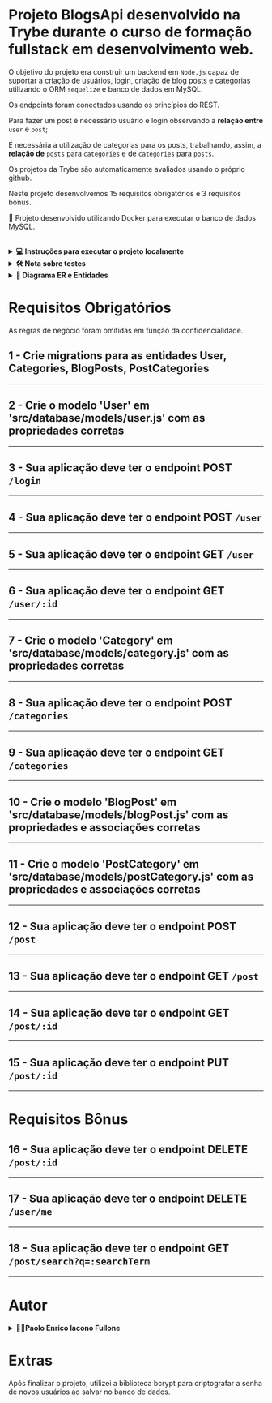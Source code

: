 # Projeto BlogsApi desenvolvido na Trybe durante o curso de formação fullstack em desenvolvimento web.

O objetivo do projeto era construir um backend em `Node.js` capaz de suportar a criação de usuários, login, criação de blog posts e categorias utilizando o ORM `sequelize` e banco de dados em MySQL.

Os endpoints foram conectados usando os princípios do REST.

Para fazer um post é necessário usuário e login observando a **relação entre** `user` e `post`; 

É necessária a utilização de categorias para os posts, trabalhando, assim, a **relação de** `posts` para `categories` e de `categories` para `posts`.

Os projetos da Trybe são automaticamente avaliados usando o próprio github.

Neste projeto desenvolvemos 15 requisitos obrigatórios e 3 requisitos bônus.

🐋 Projeto desenvolvido utilizando Docker para executar o banco de dados MySQL.

<br />

<details>
  <summary><strong>💻 Instruções para executar o projeto localmente</strong></summary>

1. Clone o repositório
  * `git clone git@github.com:paolofullone/blogs-api.git`.
  * Entre na pasta do repositório que você acabou de clonar:
    * `cd blogs-api`

2. Instale as dependências 
  * `npm install`

3. Configure as variáveis de ambiente (arquivo .env.example);

4. Inicialize o container
    * `docker-compose up -d`

A aplicação será executada em um container chamado `blogs_api`. Caso deseje ver os logs do container execute o comando:
    * `docker logs --f blogs_api`

O docker-compose tem uma variável chamada JWT_SECRET que é utilizada para criptografar o token de autenticação. Neste caso passamos JWT_SECRET como valor para fins didáticos.
Neste [site](https://www.md5hashgenerator.com/) pode ser gerado um hash válido para ser utilizado como palavra secreta.

<br />
</details>

<details>
  <summary><strong>🛠 Nota sobre testes </strong></summary>

  Os testes pertencem a Trybe e estão protegidos por privacidade. Foram desenvolvidos pela Trybe e mockam todo o funcionamento do backend, simulando inclusive as querys e retornos do banco de dados.
<br />
</details>



<!-- <details>
  <summary><strong>👀 Dicas</strong></summary>

  #### Status HTTP

</details> -->

<details>
  <summary  id="diagrama"><strong>🎲 Diagrama ER e Entidades</strong></summary>

  #### Diagrama de Entidade-Relacionamento

  Para orientar a construção das tabelas através do ORM, utilizei o *DER* a seguir:

  ![DER](./public/der.png)

  ---
    #### Dicas de scripts prontos

    - Deleta o banco de dados:
    ```json
    "drop": "npx sequelize-cli db:drop"
    ```

    - Cria o banco e gera as tabelas:
    ```json
    "prestart": "npx sequelize-cli db:create && npx sequelize-cli db:migrate"
    ```

    - Insere dados/Popula a tabela:
    ```json
    "seed": "npx sequelize-cli db:seed:all"
    ```

    **:eyes: OBS**: Os testes irão rodar através do seu migrate usando os scripts acima, também listados no `package.json`.

    **⚠️ Preste bastante atenção, pois a alteração desses scripts pode impedir o avaliador de funcionar corretamente**

    **:warning:️ Haverá um arquivo na pasta `/seeders`, que irá conter as queries para inserção no banco de dados. `Não a remova, pois o avaliador depende dela`.**

<br />
</details>


# Requisitos Obrigatórios

As regras de negócio foram omitidas em função da confidencialidade.

## 1 - Crie migrations para as entidades User, Categories, BlogPosts, PostCategories
---
## 2 - Crie o modelo 'User' em 'src/database/models/user.js' com as propriedades corretas
---
## 3 - Sua aplicação deve ter o endpoint POST `/login`
---
## 4 - Sua aplicação deve ter o endpoint POST `/user`
---
## 5 - Sua aplicação deve ter o endpoint GET `/user`
---
## 6 - Sua aplicação deve ter o endpoint GET `/user/:id`
---
## 7 - Crie o modelo 'Category' em 'src/database/models/category.js' com as propriedades corretas
---
## 8 - Sua aplicação deve ter o endpoint POST `/categories`
---
## 9 - Sua aplicação deve ter o endpoint GET `/categories`
---
## 10 - Crie o modelo 'BlogPost' em 'src/database/models/blogPost.js' com as propriedades e associações corretas
---
## 11 - Crie o modelo 'PostCategory' em 'src/database/models/postCategory.js' com as propriedades e associações corretas
---
## 12 - Sua aplicação deve ter o endpoint POST `/post`
---
## 13 - Sua aplicação deve ter o endpoint GET `/post`
---
## 14 - Sua aplicação deve ter o endpoint GET `/post/:id`
---
## 15 - Sua aplicação deve ter o endpoint PUT `/post/:id`
---
# Requisitos Bônus
## 16 - Sua aplicação deve ter o endpoint DELETE `/post/:id`
---
## 17 - Sua aplicação deve ter o endpoint DELETE `/user/me`
---
## 18 - Sua aplicação deve ter o endpoint GET `/post/search?q=:searchTerm`
---
# Autor

<details>
<summary><strong>👨‍⚕️Paolo Enrico Iacono Fullone</strong></summary>

[Linkedin](https://www.linkedin.com/in/paolofullone/)  
[Email](paolo.fullone@gmail.com)

</details>

# Extras
Após finalizar o projeto, utilizei a biblioteca bcrypt para criptografar a senha de novos usuários ao salvar no banco de dados.

